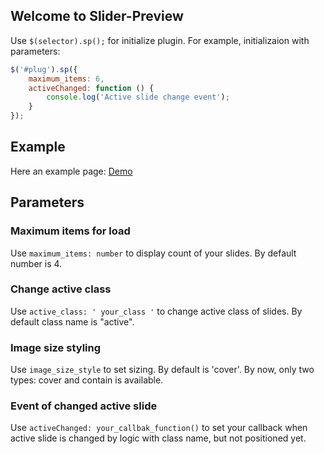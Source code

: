 ## Welcome to Slider-Preview

Use `$(selector).sp();` for initialize plugin.
For example, initializaion with parameters:

```javascript
$('#plug').sp({
    maximum_items: 6,
    activeChanged: function () {
        console.log('Active slide change event');
    }
});
```
## Example

Here an example page: [Demo](https://sinneren.github.io/slider-preview/example/)

## Parameters

### Maximum items for load
Use `maximum_items: number` to display count of your slides. By default number is 4.
### Change active class
Use `active_class: ' your_class '` to change active class of slides. By default class name is "active".
### Image size styling
Use `image_size_style` to set sizing. By default is 'cover'. By now, only two types: cover and contain is available.
### Event of changed active slide
Use `activeChanged: your_callbak_function()` to set your callback when active slide is changed by logic with class name, but not positioned yet.

